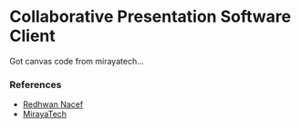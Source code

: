 # Collaborative Presentation Software Client

Got canvas code from mirayatech...

### References

- [Redhwan Nacef](https://www.youtube.com/watch?v=6arkndScw7A&list=PLSxgVLtIB0IFmQGuVMSE_wDHPW5rq4Ik7)
- [MirayaTech](https://github.com/mirayatech)
